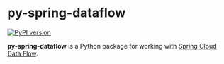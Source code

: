# py-spring-dataflow

[![PyPI version](https://badge.fury.io/py/py-spring-dataflow.svg)](https://badge.fury.io/py/py-spring-dataflow)

**py-spring-dataflow**
is a Python package for working with
[Spring Cloud Data Flow](https://dataflow.spring.io).
